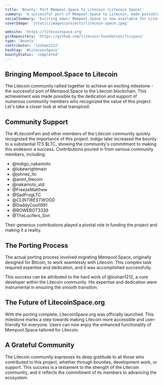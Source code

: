 ```yaml
---
title: 'Bounty: Port Mempool.Space to Litecoin (Litecoin Space)'
summary: 'A successful port of Mempool.Space to Litecoin, made possible by the Litecoin community.'
socialSummary: 'Exciting news! Mempool.Space is now available for Litecoin users thanks to the dedicated community support.'
coverImage: '/static/images/projects/litecoin-space.jpeg'

website: 'https://litecoinspace.org'
gitRepository: 'https://github.com/litecoin-foundation/ltcspace'
type: 'Bounty'
contributor: 'loshan1212'
hashtag: '#LitecoinSpace'
bountyStatus: 'completed'
---
```


## Bringing Mempool.Space to Litecoin

The Litecoin community rallied together to achieve an exciting milestone - the successful port of Mempool.Space to the Litecoin blockchain. This achievement was made possible by the dedication and support of numerous community members who recognized the value of this project. Let's take a closer look at what transpired:

## Community Support

The #LitecoinFam and other members of the Litecoin community quickly recognized the importance of this project. Indigo later increased the bounty to a substantial 17.5 $LTC, showing the community's commitment to making this endeavor a success. Contributions poured in from various community members, including:

- @indigo_nakamoto
- @lukewrightmain
- @johnez_ltc
- @anml_litecoin
- @nakamoto_std
- @FreezeMatthew
- @SadFrogLTC
- @_CLINTWESTWOOD_
- @DaddyCool1991
- @ROWEBOT3339
- @TheLucifers_Son

Their generous contributions played a pivotal role in funding the project and making it a reality.

## The Porting Process

The actual porting process involved migrating Mempool.Space, originally designed for Bitcoin, to work seamlessly with Litecoin. This complex task required expertise and dedication, and it was accomplished successfully.

This success can be attributed to the hard work of @loshan1212, a core developer within the Litecoin community. His expertise and dedication were instrumental in ensuring the smooth transition.

## The Future of LitecoinSpace.org

With the porting complete, LitecoinSpace.org was officially launched. This milestone marks a step towards making Litecoin more accessible and user-friendly for everyone. Users can now enjoy the enhanced functionality of Mempool.Space tailored for Litecoin.

## A Grateful Community

The Litecoin community expresses its deep gratitude to all those who contributed to this project, whether through bounties, development work, or support. This success is a testament to the strength of the Litecoin community, and it reflects the commitment of its members to advancing the ecosystem.
